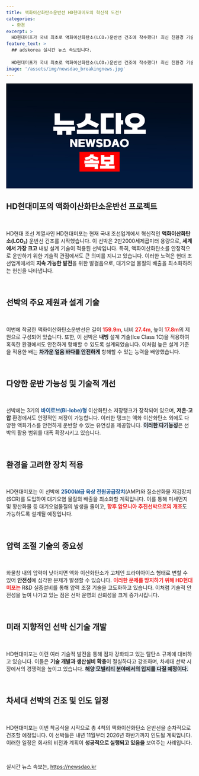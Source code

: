 ```yaml
---
title: 액화이산화탄소운반선 HD현대미포의 혁신적 도전!
categories:
  - 환경
excerpt: >
  HD현대미포가 국내 최초로 액화이산화탄소(LCO₂)운반선 건조에 착수했다! 최신 친환경 기술로 대기오염 저감과 탄소중립을 선도하는 이 선박은 다양한 액화가스를 안전하게 운반할 수 있도록 설계됐다. 이 노력이 미래 조선업계의 패러다임을 바꿀 전망이다.
feature_text: >
  ## adskorea 실시간 뉴스 속보입니다.

  HD현대미포가 국내 최초로 액화이산화탄소(LCO₂)운반선 건조에 착수했다! 최신 친환경 기술로 대기오염 저감과 탄소중립을 선도하는 이 선박은 다양한 액화가스를 안전하게 운반할 수 있도록 설계됐다. 이 노력이 미래 조선업계의 패러다임을 바꿀 전망이다.
image: '/assets/img/newsdao_breakingnews.jpg'
---
```


<p><img src="/assets/img/newsdao_breakingnews.jpg" alt="adskorea 속보" /></p>

<h2 data-ke-size="size26">HD현대미포의 액화이산화탄소운반선 프로젝트</h2>

<p data-ke-size="size16">&nbsp;</p>

<p>HD현대 조선 계열사인 HD현대미포는 현재 국내 조선업계에서 혁신적인 <strong>액화이산화탄소(LCO₂)</strong> 운반선 건조를 시작했습니다. 이 선박은 2만2000세제곱미터 용량으로, <strong>세계에서 가장 크고</strong> 내빙 설계 기술이 적용된 선박입니다. 특히, 액화이산화탄소를 안정적으로 운반하기 위한 기술적 관점에서도 큰 의미를 지니고 있습니다. 이러한 노력은 현대 조선업계에서의 <strong>지속 가능한 발전</strong>을 위한 발걸음으로, 대기오염 물질의 배출을 최소화하려는 헌신을 나타냅니다. </p>

<p data-ke-size="size16">&nbsp;</p>

<h2 data-ke-size="size26">선박의 주요 제원과 설계 기술</h2>

<p data-ke-size="size16">&nbsp;</p>

<p>이번에 착공한 액화이산화탄소운반선은 길이 <b><span style="color: #ee2323;">159.9m</span></b>, 너비 <b><span style="color: #ee2323;">27.4m</span></b>, 높이 <b><span style="color: #ee2323;">17.8m</span></b>의 제원으로 구성되어 있습니다. 또한, 이 선박은 <strong>내빙</strong> 설계 기술(Ice Class 1C)을 적용하여 혹독한 환경에서도 안전하게 항해할 수 있도록 설계되었습니다. 이처럼 높은 설계 기준을 적용한 배는 <b><span style="background-color: #21538527;">차가운 얼음 바다를 안전하게</span></b> 항해할 수 있는 능력을 배양했습니다.</p>

<p data-ke-size="size16">&nbsp;</p>

<h2 data-ke-size="size26">다양한 운반 가능성 및 기술적 개선</h2>

<p data-ke-size="size16">&nbsp;</p>

<p>선박에는 3기의 <b><span style="color: #1a5490;">바이로브(Bi-lobe)형</span></b> 이산화탄소 저장탱크가 장착되어 있으며, <strong>저온·고압</strong> 환경에서도 안정적인 저장이 가능합니다. 이러한 탱크는 액화 이산화탄소 외에도 다양한 액화가스를 안전하게 운반할 수 있는 유연성을 제공합니다. <b><span style="background-color: #21538527;">이러한 다기능성</span></b>은 선박의 활용 범위를 대폭 확장시키고 있습니다.</p>

<p data-ke-size="size16">&nbsp;</p>

<h2 data-ke-size="size26">환경을 고려한 장치 적용</h2>

<p data-ke-size="size16">&nbsp;</p>

<p>HD현대미포는 이 선박에 <b><span style="color: #1a5490;">2500㎾급 육상 전원공급장치</span></b>(AMP)와 질소산화물 저감장치(SCR)를 도입하여 대기오염 물질의 배출을 최소화할 계획입니다. 이를 통해 미세먼지 및 황산화물 등 대기오염물질의 발생을 줄이고, <b><span style="color: #ee2323;">향후 암모니아 추진선박으로의 개조</span></b>도 가능하도록 설계될 예정입니다.</p>

<p data-ke-size="size16">&nbsp;</p>

<h2 data-ke-size="size26">압력 조절 기술의 중요성</h2>

<p data-ke-size="size16">&nbsp;</p>

<p>화물창 내의 압력이 낮아지면 액화 이산화탄소가 고체인 드라이아이스 형태로 변할 수 있어 <strong>안전성</strong>에 심각한 문제가 발생할 수 있습니다. <b><span style="color: #ee2323;">이러한 문제를 방지하기 위해 HD현대미포는</span></b> R&amp;D 실증설비를 통해 압력 조절 기술을 고도화하고 있습니다. 이처럼 기술적 안전성을 높여 나가고 있는 점은 선박 운영의 신뢰성을 크게 증가시킵니다.</p>

<p data-ke-size="size16">&nbsp;</p>

<h2 data-ke-size="size26">미래 지향적인 선박 신기술 개발</h2>

<p data-ke-size="size16">&nbsp;</p>

<p>HD현대미포는 이런 여러 기술적 발전을 통해 점차 강화되고 있는 탈탄소 규제에 대비하고 있습니다. 이들은 <strong>기술 개발과 생산설비 확충</strong>이 절실하다고 강조하며, 차세대 선박 시장에서의 경쟁력을 높이고 있습니다. <b><span style="background-color: #21538527;">해양 모빌리티 분야에서의 입지를 다질 예정이다.</span></b></p>

<p data-ke-size="size16">&nbsp;</p>

<h2 data-ke-size="size26">차세대 선박의 건조 및 인도 일정</h2>

<p data-ke-size="size16">&nbsp;</p>

<p>HD현대미포는 이번 착공식을 시작으로 총 4척의 액화이산화탄소 운반선을 순차적으로 건조할 예정입니다. 이 선박들은 내년 11월부터 2026년 하반기까지 인도될 계획입니다. 이러한 일정은 회사의 비전과 계획이 <strong>성공적으로 실행되고 있음을</strong> 보여주는 사례입니다.</p>

<p data-ke-size="size16">&nbsp;</p>
실시간 뉴스 속보는, <a href="https://newsdao.kr" rel="dofollow">https://newsdao.kr</a>



